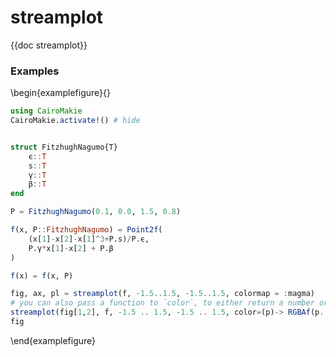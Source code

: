# streamplot

{{doc streamplot}}

### Examples

\begin{examplefigure}{}
```julia
using CairoMakie
CairoMakie.activate!() # hide


struct FitzhughNagumo{T}
    ϵ::T
    s::T
    γ::T
    β::T
end

P = FitzhughNagumo(0.1, 0.0, 1.5, 0.8)

f(x, P::FitzhughNagumo) = Point2f(
    (x[1]-x[2]-x[1]^3+P.s)/P.ϵ,
    P.γ*x[1]-x[2] + P.β
)

f(x) = f(x, P)

fig, ax, pl = streamplot(f, -1.5..1.5, -1.5..1.5, colormap = :magma)
# you can also pass a function to `color`, to either return a number or color value
streamplot(fig[1,2], f, -1.5 .. 1.5, -1.5 .. 1.5, color=(p)-> RGBAf(p..., 0.0, 1))
fig
```
\end{examplefigure}
